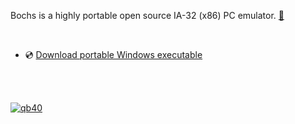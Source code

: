 Bochs is a highly portable open source IA-32 (x86) PC emulator. [🙋]

[🙋]: https://github.com/qb40/bochs

<br>

- 💿 [Download portable Windows executable](https://github.com/qb40/bochs/releases/download/1.0.0/bochs.zip)

<br>
<br>


[![qb40](https://i.imgur.com/xAWLn0I.jpg)](https://qb40.github.io)
